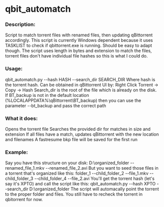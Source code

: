 # qbit_automatch

### Description:
Script to match torrent files with renamed files, then updating qBittorrent accordingly.
This script is currently Windows dependent because it uses TASKLIST to check if qbittorrent.exe is running. Should be easy to adapt though.
The script uses length in bytes and extension to match the files, torrent files don't have individual file hashes so this is what I could do.

### Usage:
qbit_automatch.py --hash HASH --search_dir SEARCH_DIR
Where hash is the torrent hash. Can be obtained in qBittorrent UI by: Right Click Torrent -> Copy -> Hash
Search_dir is the root of the file which is already on the disk.
If BT_backup is not in the default location (%LOCALAPPDATA%\qBittorrent\BT_backup) then you can use the parameter --bt_backup and pass the correct path

### What it does:
Opens the torrent file
Searches the provided dir for matches in size and extension
If all files have a match, updates qBittorrent with the new location and filenames
A fastresume bkp file will be saved for the first run

### Example:
Say you have this structure on your disk:
D:\organized_folder
  --renamed_file_1.mkv
  --renamed_file_2.avi
But you want to seed those files in a torrent that's organized like this:
folder_1
--child_folder_2
  --file_1.mkv
--child_folder_3
  --child_folder_4
    --file_2.avi
You'll get the torrent hash (let's say it's XPTO) and call the script like this:
qbit_automatch.py --hash XPTO --search_dir D:\organized_folder
The script will automacally point the torrent to the proper folder and files.
You still have to recheck the torrent in qbitorrent for now.

